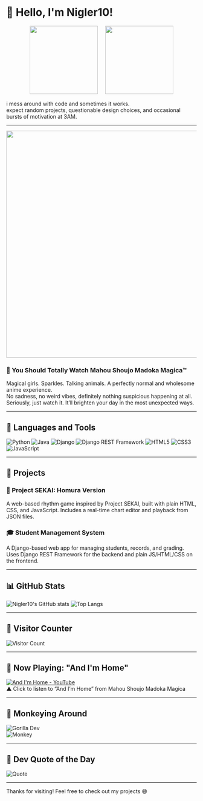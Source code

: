 # 👋 Hello, I'm Nigler10!

<p align="center">
  <img src="https://media.tenor.com/Z_jHYKTiYFAAAAAM/kasane-teto.gif" width="180"/>
  &nbsp;&nbsp;&nbsp;
  <img src="https://media.tenor.com/Bef9g3H_63sAAAAM/pear-teto-teto-kasane.gif" width="180"/>
</p>

i mess around with code and sometimes it works.  
expect random projects, questionable design choices, and occasional bursts of motivation at 3AM.

---

<p align="center">
  <img src="https://i0.wp.com/img3.wikia.nocookie.net/__cb20131210214721/magical-girl-mahou-shoujo/images/e/ec/Madoka_Magica_wallpaper.jpg" width="600"/>
</p>

### 🩷 You Should Totally Watch Mahou Shoujo Madoka Magica™

Magical girls. Sparkles. Talking animals. A perfectly normal and wholesome anime experience.  
No sadness, no weird vibes, definitely nothing suspicious happening at all.  
Seriously, just watch it. It’ll brighten your day in the most unexpected ways.

---

## 🔧 Languages and Tools
![Python](https://img.shields.io/badge/-Python-3776AB?style=flat-square&logo=python)
![Java](https://img.shields.io/badge/-Java-007396?style=flat-square&logo=java)
![Django](https://img.shields.io/badge/-Django-092E20?style=flat-square&logo=django)
![Django REST Framework](https://img.shields.io/badge/-DRF-white?style=flat-square&logo=python&logoColor=red)
![HTML5](https://img.shields.io/badge/-HTML5-E34F26?style=flat-square&logo=html5)
![CSS3](https://img.shields.io/badge/-CSS3-1572B6?style=flat-square&logo=css3)
![JavaScript](https://img.shields.io/badge/-JavaScript-F7DF1E?style=flat-square&logo=javascript)

---

## 🧩 Projects

### 🎵 Project SEKAI: Homura Version
A web-based rhythm game inspired by Project SEKAI, built with plain HTML, CSS, and JavaScript. Includes a real-time chart editor and playback from JSON files.

### 🎓 Student Management System
A Django-based web app for managing students, records, and grading. Uses Django REST Framework for the backend and plain JS/HTML/CSS on the frontend.

---

## 📊 GitHub Stats
![Nigler10's GitHub stats](https://github-readme-stats.vercel.app/api?username=Nigler10&show_icons=true&theme=tokyonight)
![Top Langs](https://github-readme-stats.vercel.app/api/top-langs/?username=Nigler10&layout=compact&theme=tokyonight)

---

## 🧍 Visitor Counter
![Visitor Count](https://komarev.com/ghpvc/?username=Nigler10&label=Profile%20views&color=0e75b6&style=flat)

---

## 🎵 Now Playing: "And I'm Home"

[![And I'm Home - YouTube](https://img.youtube.com/vi/QKouLYAOrDc/0.jpg)](https://youtu.be/QKouLYAOrDc?si=Yue-WprK7_mWv4AQ)  
▲ Click to listen to “And I’m Home” from Mahou Shoujo Madoka Magica

---

## 🦍 Monkeying Around

![Gorilla Dev](https://img.shields.io/badge/Gorilla%20Dev%20🔥-Unstoppable-blueviolet?style=for-the-badge&logo=github)  
![Monkey](https://img.shields.io/badge/Monkey%20Mode-ON-orange?style=flat-square&logo=monkey)

---

## 💬 Dev Quote of the Day

![Quote](https://quotes-github-readme.vercel.app/api?type=horizontal&theme=dark)

---

Thanks for visiting! Feel free to check out my projects 😄
